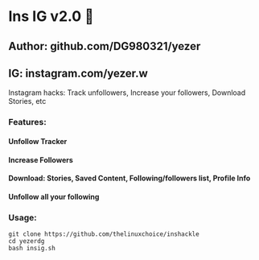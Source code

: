 # Ins IG v2.0 🖤
## Author: github.com/DG980321/yezer
## IG: instagram.com/yezer.w 

Instagram hacks: Track unfollowers, Increase your followers, Download Stories, etc

### Features:
#### Unfollow Tracker
#### Increase Followers
#### Download: Stories, Saved Content, Following/followers list, Profile Info
#### Unfollow all your following

### Usage:
```
git clone https://github.com/thelinuxchoice/inshackle
cd yezerdg
bash insig.sh
```

